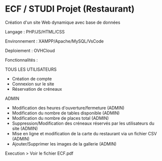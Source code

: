 # ECF / STUDI Projet (Restaurant)

Création d'un site Web dynamique avec base de données

Langage : PHP/JS/HTML/CSS

Environnement : XAMPP/Apache/MySQL/VsCode

Deploiement : OVHCloud

Fonctionnalités :

TOUS LES UTILISATEURS
- Création de compte 
- Connexion sur le site
- Réservation de créneaux

ADMIN
- Modification des heures d'ouverture/fermeture (ADMIN)
- Modification du nombre de tables disponible (ADMIN)
- Modification du nombre de places total (ADMIN)
- Suppression/Modification des créneaux réservés par les utilisateurs du site (ADMIN)
- Mise en ligne et modification de la carte du restaurant via un fichier CSV (ADMIN)
- Ajouter/Supprimer les images de la gallerie (ADMIN)

Execution > Voir le fichier ECF.pdf 
